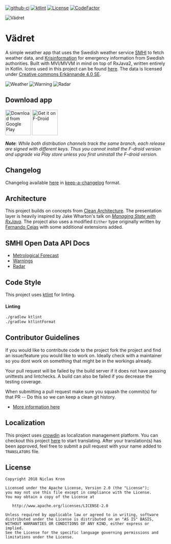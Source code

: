 [![github-ci](https://github.com/vadret/android/workflows/V%C3%A4dret%20Android%20App/badge.svg)](https://github.com/vadret/android/actions)
[![ktlint](https://img.shields.io/badge/code%20style-%E2%9D%A4-FF4081.svg)](https://ktlint.github.io/)
[![License](https://img.shields.io/badge/License-Apache%202.0-blue.svg)](https://github.com/vadret/android/blob/master/LICENSE)
[![CodeFactor](https://www.codefactor.io/repository/github/vadret/android/badge)](https://www.codefactor.io/repository/github/vadret/android)

![Vädret](https://raw.githubusercontent.com/vadret/android/master/assets/logo.png)

# Vädret
A simple weather app that uses the Swedish weather service [SMHI](https://opendata-download-metfcst.smhi.se/) to fetch weather data, and [Krisinformation](https://www.krisinformation.se/en) for emergency information from Swedish authorities. Built with MVI/MVVM in mind on top of RxJava2, written entirely in Kotlin. Icons used in this project can be found [here](https://github.com/vadret/assets). The data is licensed under [Creative commons Erkännande 4.0 SE](https://www.smhi.se/klimatdata/oppna-data/information-om-oppna-data/villkor-for-anvandning-1.30622).

![Weather](https://raw.githubusercontent.com/vadret/android/master/assets/weather.png)
![Warning](https://raw.githubusercontent.com/vadret/android/master/assets/warning.png)
![Radar](https://raw.githubusercontent.com/vadret/android/master/assets/radar.png)

## Download app

[<img src="https://play.google.com/intl/en_us/badges/images/generic/en_badge_web_generic.png"
      alt="Download from Google Play"
      height="80">](https://play.google.com/store/apps/details?id=fi.kroon.vadret)
[<img src="https://f-droid.org/badge/get-it-on.png"
      alt="Get it on F-Droid"
      height="80">](https://f-droid.org/packages/fi.kroon.vadret/)

_**Note**: While both distribution channels track the same branch, each release are signed with different keys.
Thus you cannot install the F-droid version and upgrade via Play store unless you first uninstall the F-droid version._

## Changelog
Changelog available [here](https://github.com/vadret/android/blob/master/app/src/main/res/raw/changelog.md) in [keep-a-changelog](https://keepachangelog.com/en/1.0.0/) format.

## Architecture

This project builds on concepts from [Clean Architecture](https://8thlight.com/blog/uncle-bob/2012/08/13/the-clean-architecture.html).
The presentation layer is heavily inspired by Jake Wharton's talk on _[Managing State with RxJava](https://www.youtube.com/watch?v=0IKHxjkgop4)_.
The project also uses a modified `Either` type originally written by [Fernando Cejas](https://github.com/android10/Android-CleanArchitecture-Kotlin/blob/master/app/src/main/kotlin/com/fernandocejas/sample/core/functional/Either.kt) with some additional extensions added.

## SMHI Open Data API Docs

* [Metrological Forecast](https://opendata-download-metfcst.smhi.se/)
* [Warnings](https://opendata-download-warnings.smhi.se/)
* [Radar](https://opendata-download-radar.smhi.se/)

## Code Style
This project uses [ktlint](https://github.com/pinterest/ktlint) for linting.

#### Linting
```sh
./gradlew ktlint
./gradlew ktlintFormat
```

## Contributor Guidelines
If you would like to contribute code to the project fork the project and find an issue/feature you would like to work on. Ideally check with a maintainer so you dont work on something that might be in the workings already.

Your pull request will be failed by the build server if it does not have passing unittests and lintchecks. A build can also be failed if you decrease the testing coverage.

When submitting a pull request make sure you squash
the commit(s) for that PR -- Do this so we can keep a clean
git history.

* [More information here](https://github.com/vadret/android/blob/master/CONTRIBUTING.md)

## Localization
This project uses [crowdin](https://crowdin.com/) as localization management platform. You
can checkout this project [here](https://crowdin.com/project/vadret) to start translating.
After your translation(s) has been approved, feel free to submit a pull request with your
name added to `TRANSLATORS` file.

## License

	Copyright 2018 Niclas Kron

	Licensed under the Apache License, Version 2.0 (the "License");
	you may not use this file except in compliance with the License.
	You may obtain a copy of the License at

	   http://www.apache.org/licenses/LICENSE-2.0

	Unless required by applicable law or agreed to in writing, software
	distributed under the License is distributed on an "AS IS" BASIS,
	WITHOUT WARRANTIES OR CONDITIONS OF ANY KIND, either express or implied.
	See the License for the specific language governing permissions and
	limitations under the License.
